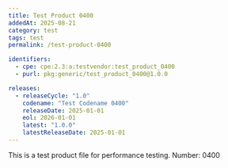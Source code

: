 ```yaml
---
title: Test Product 0400
addedAt: 2025-08-21
category: test
tags: test
permalink: /test-product-0400

identifiers:
  - cpe: cpe:2.3:a:testvendor:test_product_0400
  - purl: pkg:generic/test_product_0400@1.0.0

releases:
  - releaseCycle: "1.0"
    codename: "Test Codename 0400"
    releaseDate: 2025-01-01
    eol: 2026-01-01
    latest: "1.0.0"
    latestReleaseDate: 2025-01-01
---
```


This is a test product file for performance testing. Number: 0400
